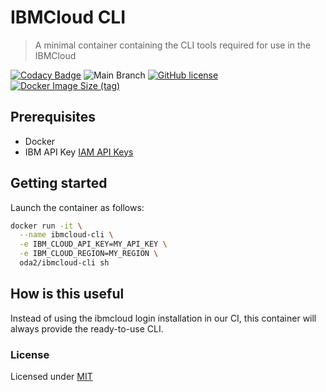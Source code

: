 # IBMCloud CLI

> A minimal container containing the CLI tools required for use in the IBMCloud

[![Codacy Badge](https://app.codacy.com/project/badge/Grade/47592904f94c4b70b1b9d5fa83249bb6)](https://www.codacy.com/gh/Oda2/docker-ibmcloud-cli/dashboard?utm_source=github.com&amp;utm_medium=referral&amp;utm_content=Oda2/docker-ibmcloud-cli&amp;utm_campaign=Badge_Grade)
![Main Branch](https://github.com/oda2/docker-ibmcloud-cli/actions/workflows/build.yml/badge.svg?branch=main)
[![GitHub license](https://img.shields.io/github/license/Oda2/docker-ibmcloud-cli)](https://github.com/Oda2/docker-ibmcloud-cli/blob/main/LICENSE)
[![Docker Image Size (tag)](https://img.shields.io/docker/image-size/oda2/ibmcloud-cli/latest)](https://hub.docker.com/r/oda2/ibmcloud-cli)

## Prerequisites

  - Docker
  - IBM API Key [IAM API Keys](https://cloud.ibm.com/iam/apikeys)

## Getting started

Launch the container as follows:

```sh
docker run -it \
  --name ibmcloud-cli \
  -e IBM_CLOUD_API_KEY=MY_API_KEY \
  -e IBM_CLOUD_REGION=MY_REGION \
  oda2/ibmcloud-cli sh
```

## How is this useful

Instead of using the ibmcloud login installation in our CI, this container will always provide the ready-to-use CLI.

### License
Licensed under [MIT](https://github.com/Oda2/docker-ibmcloud-cli/blob/main/LICENSE)